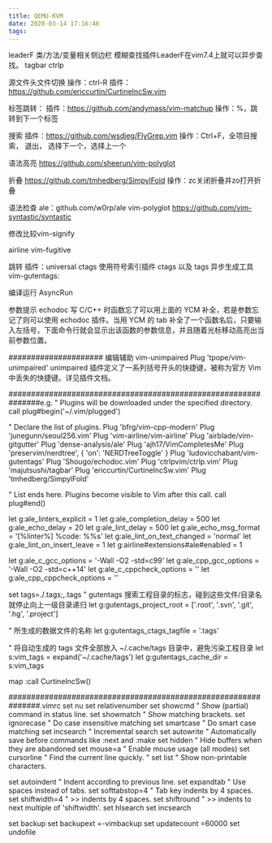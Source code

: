 ```yaml
---
title: QEMU-KVM
date: 2020-03-14 17:16:46
tags:
---
```

leaderF
类/方法/变量相关侧边栏
模糊查找插件LeaderF在vim7.4上就可以异步查找。
tagbar ctrlp

源文件头文件切换
操作：ctrl-R
插件：https://github.com/ericcurtin/CurtineIncSw.vim

标签跳转：
插件：https://github.com/andymass/vim-matchup
操作：%，跳转到下一个标签

搜索
插件：https://github.com/wsdjeg/FlyGrep.vim
操作：Ctrl+F，全项目搜索， 退出， 选择下一个，选择上一个

语法高亮
https://github.com/sheerun/vim-polyglot

折叠
https://github.com/tmhedberg/SimpylFold 操作：zc关闭折叠并zo打开折叠

语法检查
ale：github.com/w0rp/ale
vim-polyglot
https://github.com/vim-syntastic/syntastic

修改比较vim-signify

airline
vim-fugitive

跳转
插件：universal ctags
使用符号索引插件 ctags 以及 tags 异步生成工具 vim-gutentags:

编译运行 AsyncRun

参数提示 echodoc
写 C/C++ 时函数忘了可以用上面的 YCM 补全，若是参数忘记了则可以使用 echodoc 插件。当用 YCM 的 tab 补全了一个函数名后，只要输入左括号，下面命令行就会显示出该函数的参数信息，并且随着光标移动高亮出当前参数位置。




#####################
编辑辅助 vim-unimpaired
Plug 'tpope/vim-unimpaired'
unimpaired 插件定义了一系列括号开头的快捷键，被称为官方 Vim 中丢失的快捷键。详见插件文档。

###############################################################e.g.
" Plugins will be downloaded under the specified directory.
call plug#begin('~/.vim/plugged')

" Declare the list of plugins.
Plug 'bfrg/vim-cpp-modern'
Plug 'junegunn/seoul256.vim'
Plug 'vim-airline/vim-airline'
Plug 'airblade/vim-gitgutter'
Plug 'dense-analysis/ale'
Plug 'ajh17/VimCompletesMe'
Plug 'preservim/nerdtree', { 'on':  'NERDTreeToggle' }
Plug 'ludovicchabant/vim-gutentags'
Plug 'Shougo/echodoc.vim'
Plug 'ctrlpvim/ctrlp.vim'
Plug 'majutsushi/tagbar'
Plug 'ericcurtin/CurtineIncSw.vim'
Plug 'tmhedberg/SimpylFold'

" List ends here. Plugins become visible to Vim after this call.
call plug#end()



let g:ale_linters_explicit = 1
let g:ale_completion_delay = 500
let g:ale_echo_delay = 20
let g:ale_lint_delay = 500
let g:ale_echo_msg_format = '[%linter%] %code: %%s'
let g:ale_lint_on_text_changed = 'normal'
let g:ale_lint_on_insert_leave = 1
let g:airline#extensions#ale#enabled = 1

let g:ale_c_gcc_options = '-Wall -O2 -std=c99'
let g:ale_cpp_gcc_options = '-Wall -O2 -std=c++14'
let g:ale_c_cppcheck_options = ''
let g:ale_cpp_cppcheck_options = ''

set tags=./.tags;,.tags
" gutentags 搜索工程目录的标志，碰到这些文件/目录名就停止向上一级目录递归
let g:gutentags_project_root = ['.root', '.svn', '.git', '.hg', '.project']

" 所生成的数据文件的名称
let g:gutentags_ctags_tagfile = '.tags'

" 将自动生成的 tags 文件全部放入 ~/.cache/tags 目录中，避免污染工程目录
let s:vim_tags = expand('~/.cache/tags')
let g:gutentags_cache_dir = s:vim_tags


map <F5> :call CurtineIncSw()<CR>


###############################################################.vimrc
set nu
set relativenumber
set showcmd     " Show (partial) command in status line.
set showmatch   " Show matching brackets.
set ignorecase  " Do case insensitive matching
set smartcase   " Do smart case matching
set incsearch   " Incremental search
set autowrite   " Automatically save before commands like :next and :make
set hidden      " Hide buffers when they are abandoned
set mouse=a     " Enable mouse usage (all modes)
set cursorline             " Find the current line quickly.
" set list                   " Show non-printable characters.


set autoindent             " Indent according to previous line.
set expandtab              " Use spaces instead of tabs.  set softtabstop=4         " Tab key indents by 4 spaces.
set shiftwidth=4         " >> indents by 4 spaces.
set shiftround             " >> indents to next multiple of 'shiftwidth'.
set hlsearch
set incsearch

set backup
set backupext   =-vimbackup
set updatecount =60000
set undofile


